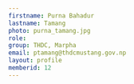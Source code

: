 ```yaml
---
firstname: Purna Bahadur 
lastname: Tamang
photo: purna_tamang.jpg
role: 
group: THDC, Marpha
email: ptamang@thdcmustang.gov.np
layout: profile
memberid: 12
---
```

